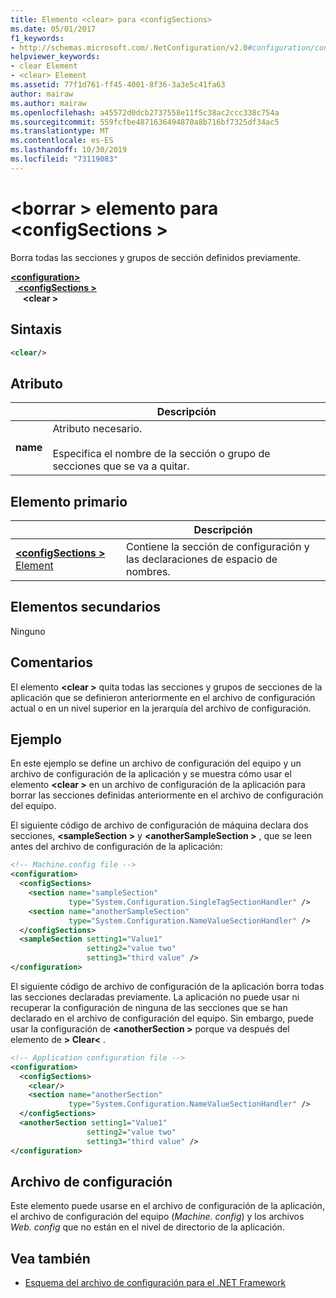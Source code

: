 ```yaml
---
title: Elemento <clear> para <configSections>
ms.date: 05/01/2017
f1_keywords:
- http://schemas.microsoft.com/.NetConfiguration/v2.0#configuration/configSections/clear
helpviewer_keywords:
- clear Element
- <clear> Element
ms.assetid: 77f1d761-ff45-4001-8f36-3a3e5c41fa63
author: mairaw
ms.author: mairaw
ms.openlocfilehash: a45572d0dcb2737558e11f5c38ac2ccc338c754a
ms.sourcegitcommit: 559fcfbe4871636494870a8b716bf7325df34ac5
ms.translationtype: MT
ms.contentlocale: es-ES
ms.lasthandoff: 10/30/2019
ms.locfileid: "73119083"
---
```

# <a name="clear-element-for-configsections"></a>\<borrar > elemento para \<configSections >

Borra todas las secciones y grupos de sección definidos previamente.

[ **\<configuration>** ](configuration-element.md)   
&nbsp;&nbsp;[ **\<configSections >** ](configsections-element-for-configuration.md)   
&nbsp;&nbsp;&nbsp;&nbsp; **\<clear >**

## <a name="syntax"></a>Sintaxis

```xml
<clear/>
```

## <a name="attribute"></a>Atributo

|           | Descripción |
| --------- | ----------- |
| **name**  | Atributo necesario.<br><br>Especifica el nombre de la sección o grupo de secciones que se va a quitar. |

## <a name="parent-element"></a>Elemento primario

|     | Descripción |
| --- | ----------- |
| [ **\<configSections >** Element](configsections-element-for-configuration.md) | Contiene la sección de configuración y las declaraciones de espacio de nombres. |

## <a name="child-elements"></a>Elementos secundarios

Ninguno

## <a name="remarks"></a>Comentarios

El elemento **\<clear >** quita todas las secciones y grupos de secciones de la aplicación que se definieron anteriormente en el archivo de configuración actual o en un nivel superior en la jerarquía del archivo de configuración.

## <a name="example"></a>Ejemplo

En este ejemplo se define un archivo de configuración del equipo y un archivo de configuración de la aplicación y se muestra cómo usar el elemento **\<clear >** en un archivo de configuración de la aplicación para borrar las secciones definidas anteriormente en el archivo de configuración del equipo.

El siguiente código de archivo de configuración de máquina declara dos secciones, **\<sampleSection >** y **\<anotherSampleSection >** , que se leen antes del archivo de configuración de la aplicación:

```xml
<!-- Machine.config file -->
<configuration>
  <configSections>
    <section name="sampleSection"
             type="System.Configuration.SingleTagSectionHandler" />
    <section name="anotherSampleSection"
             type="System.Configuration.NameValueSectionHandler" />
  </configSections>
  <sampleSection setting1="Value1" 
                 setting2="value two" 
                 setting3="third value" />
</configuration>
```

El siguiente código de archivo de configuración de la aplicación borra todas las secciones declaradas previamente. La aplicación no puede usar ni recuperar la configuración de ninguna de las secciones que se han declarado en el archivo de configuración del equipo. Sin embargo, puede usar la configuración de **\<anotherSection >** porque va después del elemento de **> Clear\<** .

```xml
<!-- Application configuration file -->
<configuration>
  <configSections>
    <clear/>
    <section name="anotherSection"
             type="System.Configuration.NameValueSectionHandler" />
  </configSections>
  <anotherSection setting1="Value1" 
                 setting2="value two" 
                 setting3="third value" />
</configuration>
```

## <a name="configuration-file"></a>Archivo de configuración

Este elemento puede usarse en el archivo de configuración de la aplicación, el archivo de configuración del equipo (*Machine. config*) y los archivos *Web. config* que no están en el nivel de directorio de la aplicación.

## <a name="see-also"></a>Vea también

- [Esquema del archivo de configuración para el .NET Framework](index.md)
